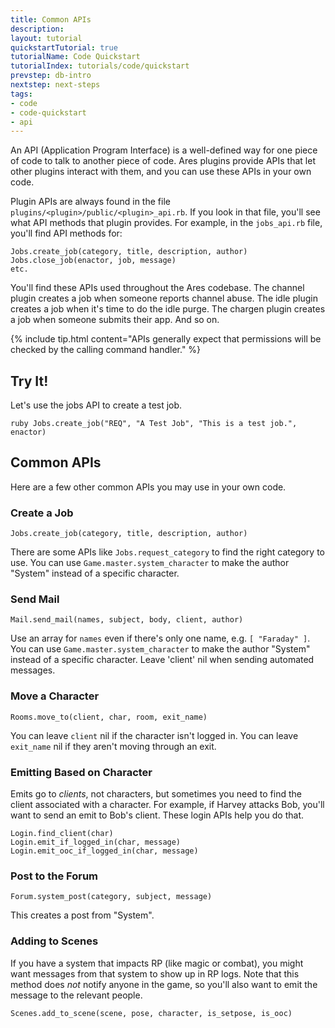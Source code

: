 ```yaml
---
title: Common APIs
description:
layout: tutorial
quickstartTutorial: true
tutorialName: Code Quickstart
tutorialIndex: tutorials/code/quickstart
prevstep: db-intro
nextstep: next-steps
tags: 
- code
- code-quickstart
- api
---
```


An API (Application Program Interface) is a well-defined way for one piece of code to talk to another piece of code.  Ares plugins provide APIs that let other plugins interact with them, and you can use these APIs in your own code.

Plugin APIs are always found in the file `plugins/<plugin>/public/<plugin>_api.rb`.  If you look in that file, you'll see what API methods that plugin provides. For example, in the `jobs_api.rb` file, you'll find API methods for:
  
    Jobs.create_job(category, title, description, author)
    Jobs.close_job(enactor, job, message)
    etc.

You'll find these APIs used throughout the Ares codebase.  The channel plugin creates a job when someone reports channel abuse.  The idle plugin creates a job when it's time to do the idle purge.  The chargen plugin creates a job when someone submits their app.  And so on.

{% include tip.html content="APIs generally expect that permissions will be checked by the calling command handler." %}

## Try It!

Let's use the jobs API to create a test job.

    ruby Jobs.create_job("REQ", "A Test Job", "This is a test job.", enactor)

## Common APIs

Here are a few other common APIs you may use in your own code.

### Create a Job

    Jobs.create_job(category, title, description, author)

There are some APIs like `Jobs.request_category` to find the right category to use.
You can use `Game.master.system_character` to make the author "System" instead of a specific character.

### Send Mail

    Mail.send_mail(names, subject, body, client, author)

Use an array for `names` even if there's only one name, e.g. `[ "Faraday" ]`.
You can use `Game.master.system_character` to make the author "System" instead of a specific character.
Leave 'client' nil when sending automated messages.

### Move a Character

    Rooms.move_to(client, char, room, exit_name)

You can leave `client` nil if the character isn't logged in.
You can leave `exit_name` nil if they aren't moving through an exit.

### Emitting Based on Character

Emits go to *clients*, not characters, but sometimes you need to find the client associated with a character.  For example, if Harvey attacks Bob, you'll want to send an emit to Bob's client.  These login APIs help you do that.

    Login.find_client(char)
    Login.emit_if_logged_in(char, message)
    Login.emit_ooc_if_logged_in(char, message)

### Post to the Forum

    Forum.system_post(category, subject, message)

This creates a post from "System".

### Adding to Scenes

If you have a system that impacts RP (like magic or combat), you might want messages from that system to show up in RP logs.  Note that this method does *not* notify anyone in the game, so you'll also want to emit the message to the relevant people.

    Scenes.add_to_scene(scene, pose, character, is_setpose, is_ooc)

